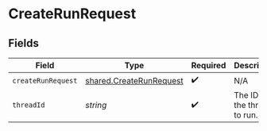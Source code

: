 # CreateRunRequest


## Fields

| Field                                                                     | Type                                                                      | Required                                                                  | Description                                                               |
| ------------------------------------------------------------------------- | ------------------------------------------------------------------------- | ------------------------------------------------------------------------- | ------------------------------------------------------------------------- |
| `createRunRequest`                                                        | [shared.CreateRunRequest](../../../sdk/models/shared/createrunrequest.md) | :heavy_check_mark:                                                        | N/A                                                                       |
| `threadId`                                                                | *string*                                                                  | :heavy_check_mark:                                                        | The ID of the thread to run.                                              |